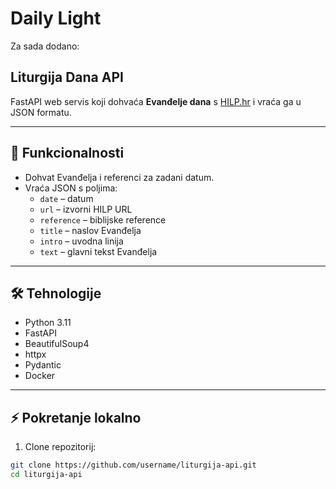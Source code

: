 # Daily Light

Za sada dodano:

## Liturgija Dana API

FastAPI web servis koji dohvaća **Evanđelje dana** s [HILP.hr](https://hilp.hr/liturgija-dana/) i vraća ga u JSON formatu.

---

## 🚀 Funkcionalnosti

- Dohvat Evanđelja i referenci za zadani datum.
- Vraća JSON s poljima:
  - `date` – datum
  - `url` – izvorni HILP URL
  - `reference` – biblijske reference
  - `title` – naslov Evanđelja
  - `intro` – uvodna linija
  - `text` – glavni tekst Evanđelja

---

## 🛠 Tehnologije

- Python 3.11
- FastAPI
- BeautifulSoup4
- httpx
- Pydantic
- Docker

---

## ⚡ Pokretanje lokalno

1. Clone repozitorij:
```bash
git clone https://github.com/username/liturgija-api.git
cd liturgija-api
